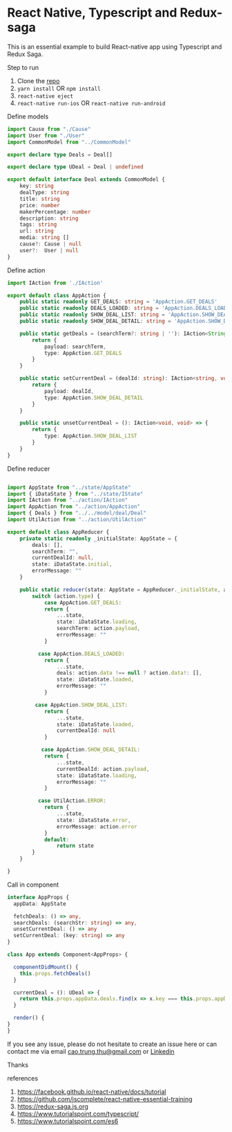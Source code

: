 # React Native, Typescript and Redux-saga
This is an essential example to build React-native app using Typescript and Redux Saga.

Step to run
1. Clone the [repo](https://github.com/diegothucao/react-native-typescript-redux-saga-template)
2. `yarn install` OR `npm install`
3. `react-native eject`
4. `react-native run-ios` OR `react-native run-android`

Define models 

```typescript 
import Cause from "./Cause"
import User from "./User"
import CommonModel from "../CommonModel"

export declare type Deals = Deal[]

export declare type UDeal = Deal | undefined

export default interface Deal extends CommonModel {
    key: string
    dealType: string
    title: string
    price: number
    makerPercentage: number
    description: string
    tags: string
    url: string
    media: string []
    cause?: Cause | null
    user?:  User | null
}
```

Define action 

```typescript 
import IAction from './IAction'

export default class AppAction {
    public static readonly GET_DEALS: string = 'AppAction.GET_DEALS'
    public static readonly DEALS_LOADED: string = 'AppAction.DEALS_LOADED'
    public static readonly SHOW_DEAL_LIST: string = 'AppAction.SHOW_DEAL_LIST'
    public static readonly SHOW_DEAL_DETAIL: string = 'AppAction.SHOW_DEAL_DETAIL'

    public static getDeals = (searchTerm?: string | ''): IAction<String, void> => {
        return {
            payload: searchTerm,
            type: AppAction.GET_DEALS
        }
    }

    public static setCurrentDeal = (dealId: string): IAction<string, void> => {
        return {
            payload: dealId,
            type: AppAction.SHOW_DEAL_DETAIL
        }
    }

    public static unsetCurrentDeal = (): IAction<void, void> => {
        return {
            type: AppAction.SHOW_DEAL_LIST
        }
    }
}
```

Define reducer 

```typescript 

import AppState from "../state/AppState"
import { iDataState } from "../state/IState"
import IAction from "../action/IAction"
import AppAction from "../action/AppAction"
import { Deals } from "../../model/deal/Deal"
import UtilAction from "../action/UtilAction"

export default class AppReducer {
    private static readonly _initialState: AppState = {
        deals: [],
        searchTerm: "",
        currentDealId: null,
        state: iDataState.initial,
        errorMessage: ""
    }

    public static reducer(state: AppState = AppReducer._initialState, action: IAction<any, Deals>): AppState {
        switch (action.type) {
            case AppAction.GET_DEALS:
            return {
                ...state,
                state: iDataState.loading,
                searchTerm: action.payload,
                errorMessage: ""
            }

          case AppAction.DEALS_LOADED:
            return {
                ...state,
                deals: action.data !== null ? action.data!: [],
                state: iDataState.loaded,
                errorMessage: ""
            }

         case AppAction.SHOW_DEAL_LIST:
            return {
                ...state,
                state: iDataState.loaded,
                currentDealId: null
            }

           case AppAction.SHOW_DEAL_DETAIL:
            return {
                ...state,
                currentDealId: action.payload,
                state: iDataState.loading,
                errorMessage: ""
            }

          case UtilAction.ERROR:
            return {
                ...state,
                state: iDataState.error,
                errorMessage: action.error
            }
            default:
                return state
        }
    }

}
```

Call in component 

```typescript 
interface AppProps {
  appData: AppState

  fetchDeals: () => any,
  searchDeals: (searchStr: string) => any,
  unsetCurrentDeal: () => any
  setCurrentDeal: (key: string) => any
}

class App extends Component<AppProps> {

  componentDidMount() {
    this.props.fetchDeals()
  }

  currentDeal = (): UDeal => {
    return this.props.appData.deals.find(x => x.key === this.props.appData.currentDealId)
  }

  render() {
}
}
```
If you see any issue, please do not hesitate to create an issue here or can contact me via email cao.trung.thu@gmail.com or [Linkedin](https://www.linkedin.com/in/diegothucao/)

Thanks

references
1. https://facebook.github.io/react-native/docs/tutorial
2. https://github.com/jscomplete/react-native-essential-training
3. https://redux-saga.js.org
4. https://www.tutorialspoint.com/typescript/
5. https://www.tutorialspoint.com/es6
